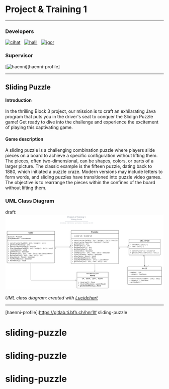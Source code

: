 # Project & Training 1
___

### Developers
[![cihat]][cihat-profile]  &nbsp; [![halil]][halil-profile] &nbsp; [![igor]][igor-profile]

### Supervisor
[![haenni]][haenni-profile]
___
## Sliding Puzzle
#### Introduction
In the thrilling Block 3 project, our mission is to craft an exhilarating Java program that puts you in the driver's
seat to conquer the Slidign Puzzle game! Get ready to dive into the challenge and experience the excitement of
playing this captivating game.

#### Game description
A sliding puzzle is a challenging combination puzzle where players slide pieces on a board to
achieve a specific configuration without lifting them. The pieces, often two-dimensional,
can be shapes, colors, or parts of a larger picture. The classic example is the fifteen puzzle,
dating back to 1880, which initiated a puzzle craze. Modern versions may include letters to form words,
and sliding puzzles have transitioned into puzzle video games. The objective is to rearrange the pieces within
the confines of the board without lifting them.


### UML Class Diagram

draft:
![puzzle_uml.png](img/puzzle_uml.png)

*UML class diagram: created with [Lucidchart](https://www.lucidchart.com)*

___
[cihat]:https://img.shields.io/badge/Cihat_Ünsal-grey?style=for-the-badge&logo=gitlab
[cihat-profile]:https://gitlab.ti.bfh.ch/unsac1
[halil]:https://img.shields.io/badge/Halil_Kömürcü-grey?style=for-the-badge&logo=gitlab
[halil-profile]:https://gitlab.ti.bfh.ch/halik1
[igor]:https://img.shields.io/badge/Igor_Santana-grey?style=for-the-badge&logo=gitlab
[igor-profile]:https://gitlab.ti.bfh.ch/santi1
[haenni]:https://img.shields.io/badge/Rolf_Haenni-grey?logo=gitlab
[haenni-profile]:https://gitlab.ti.bfh.ch/hnr1# sliding-puzzle
# sliding-puzzle
# sliding-puzzle
# sliding-puzzle
